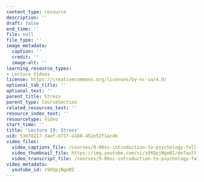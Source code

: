 ```yaml
---
content_type: resource
description: ''
draft: false
end_time: ''
file: null
file_type: ''
image_metadata:
  caption: ''
  credit: ''
  image-alt: ''
learning_resource_types:
- Lecture Videos
license: https://creativecommons.org/licenses/by-nc-sa/4.0/
optional_tab_title: ''
optional_text: ''
parent_title: Stress
parent_type: CourseSection
related_resources_text: ''
resource_index_text: ''
resourcetype: Video
start_time: ''
title: 'Lecture 19: Stress'
uid: 536f8217-3aef-e71f-a1b0-452e52f1ac4b
video_files:
  video_captions_file: /courses/9-00sc-introduction-to-psychology-fall-2011/1c234891dc5d5934959cbb1a283725d0_z9XQpjNgeBI.vtt
  video_thumbnail_file: https://img.youtube.com/vi/z9XQpjNgeBI/default.jpg
  video_transcript_file: /courses/9-00sc-introduction-to-psychology-fall-2011/290b8b907a0947f92ecddd5177f532b4_z9XQpjNgeBI.pdf
video_metadata:
  youtube_id: z9XQpjNgeBI
---
```

